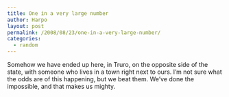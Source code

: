 ```yaml
---
title: One in a very large number
author: Harpo
layout: post
permalink: /2008/08/23/one-in-a-very-large-number/
categories:
  - random
---
```

Somehow we have ended up here, in Truro, on the opposite side of the state, with someone who lives in a town right next to ours. I&#8217;m not sure what the odds are of this happening, but we beat them. We&#8217;ve done the impossible, and that makes us mighty.